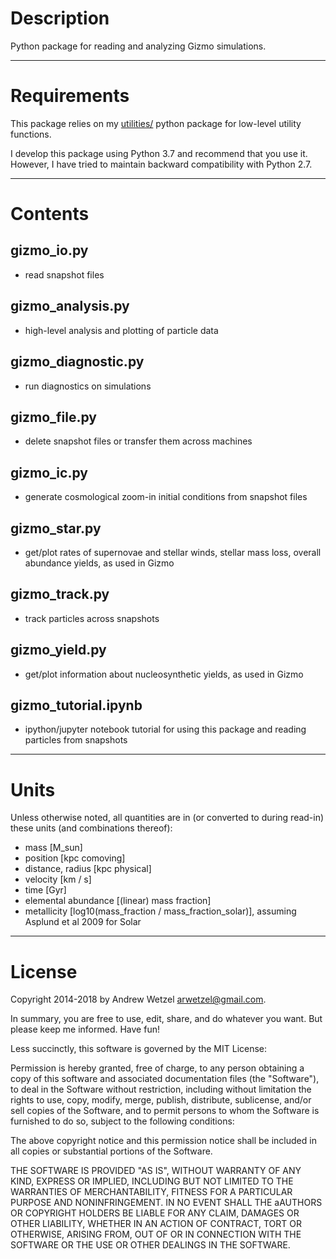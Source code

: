 # Description

Python package for reading and analyzing Gizmo simulations.


---
# Requirements

This package relies on my [utilities/](https://bitbucket.org/awetzel/utilities) python package for low-level utility functions.

I develop this package using Python 3.7 and recommend that you use it. However, I have tried to maintain backward compatibility with Python 2.7.


---
# Contents

## gizmo_io.py
* read snapshot files

## gizmo_analysis.py
* high-level analysis and plotting of particle data

## gizmo_diagnostic.py
* run diagnostics on simulations

## gizmo_file.py
* delete snapshot files or transfer them across machines

## gizmo_ic.py
* generate cosmological zoom-in initial conditions from snapshot files

## gizmo_star.py
* get/plot rates of supernovae and stellar winds, stellar mass loss, overall abundance yields, as used in Gizmo

## gizmo_track.py
* track particles across snapshots

## gizmo_yield.py
* get/plot information about nucleosynthetic yields, as used in Gizmo

## gizmo_tutorial.ipynb
* ipython/jupyter notebook tutorial for using this package and reading particles from snapshots


---
# Units

Unless otherwise noted, all quantities are in (or converted to during read-in) these units (and combinations thereof):

* mass [M_sun]
* position [kpc comoving]
* distance, radius [kpc physical]
* velocity [km / s]
* time [Gyr]
* elemental abundance [(linear) mass fraction]
* metallicity [log10(mass_fraction / mass_fraction_solar)], assuming Asplund et al 2009 for Solar


---
# License

Copyright 2014-2018 by Andrew Wetzel <arwetzel@gmail.com>.

In summary, you are free to use, edit, share, and do whatever you want. But please keep me informed. Have fun!

Less succinctly, this software is governed by the MIT License:

Permission is hereby granted, free of charge, to any person obtaining a copy of this software and associated documentation files (the "Software"), to deal in the Software without restriction, including without limitation the rights to use, copy, modify, merge, publish, distribute, sublicense, and/or sell copies of the Software, and to permit persons to whom the Software is furnished to do so, subject to the following conditions:

The above copyright notice and this permission notice shall be included in all copies or substantial portions of the Software.

THE SOFTWARE IS PROVIDED "AS IS", WITHOUT WARRANTY OF ANY KIND, EXPRESS OR IMPLIED, INCLUDING BUT NOT LIMITED TO THE WARRANTIES OF MERCHANTABILITY, FITNESS FOR A PARTICULAR PURPOSE AND NONINFRINGEMENT. IN NO EVENT SHALL THE aAUTHORS OR COPYRIGHT HOLDERS BE LIABLE FOR ANY CLAIM, DAMAGES OR OTHER LIABILITY, WHETHER IN AN ACTION OF CONTRACT, TORT OR OTHERWISE, ARISING FROM, OUT OF OR IN CONNECTION WITH THE SOFTWARE OR THE USE OR OTHER DEALINGS IN THE SOFTWARE.
